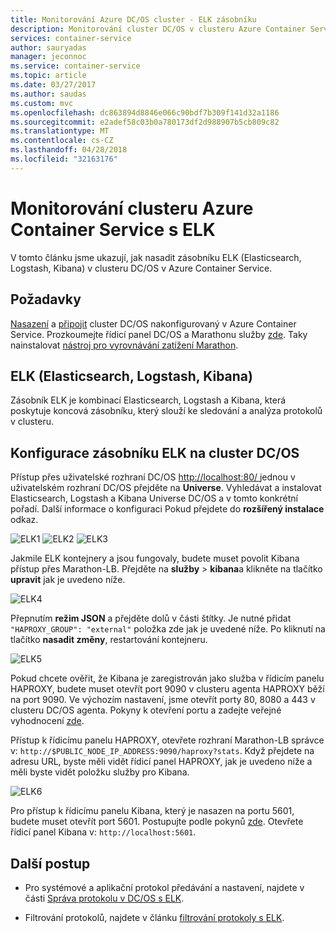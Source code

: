 ```yaml
---
title: Monitorování Azure DC/OS cluster - ELK zásobníku
description: Monitorování cluster DC/OS v clusteru Azure Container Service s ELK (Elasticsearch, Logstash a Kibana).
services: container-service
author: sauryadas
manager: jeconnoc
ms.service: container-service
ms.topic: article
ms.date: 03/27/2017
ms.author: saudas
ms.custom: mvc
ms.openlocfilehash: dc863894d8846e066c90bdf7b309f141d32a1186
ms.sourcegitcommit: e2adef58c03b0a780173df2d988907b5cb809c82
ms.translationtype: MT
ms.contentlocale: cs-CZ
ms.lasthandoff: 04/28/2018
ms.locfileid: "32163176"
---
```

# <a name="monitor-an-azure-container-service-cluster-with-elk"></a>Monitorování clusteru Azure Container Service s ELK

V tomto článku jsme ukazují, jak nasadit zásobníku ELK (Elasticsearch, Logstash, Kibana) v clusteru DC/OS v Azure Container Service. 

## <a name="prerequisites"></a>Požadavky
[Nasazení](container-service-deployment.md) a [připojit](../container-service-connect.md) cluster DC/OS nakonfigurovaný v Azure Container Service. Prozkoumejte řídicí panel DC/OS a Marathonu služby [zde](container-service-mesos-marathon-ui.md). Taky nainstalovat [nástroj pro vyrovnávání zatížení Marathon](container-service-load-balancing.md).


## <a name="elk-elasticsearch-logstash-kibana"></a>ELK (Elasticsearch, Logstash, Kibana)
Zásobník ELK je kombinací Elasticsearch, Logstash a Kibana, která poskytuje koncová zásobníku, který slouží ke sledování a analýza protokolů v clusteru.

## <a name="configure-the-elk-stack-on-a-dcos-cluster"></a>Konfigurace zásobníku ELK na cluster DC/OS
Přístup přes uživatelské rozhraní DC/OS [ http://localhost:80/ ](http://localhost:80/) jednou v uživatelském rozhraní DC/OS přejděte na **Universe**. Vyhledávat a instalovat Elasticsearch, Logstash a Kibana Universe DC/OS a v tomto konkrétní pořadí. Další informace o konfiguraci Pokud přejdete do **rozšířený instalace** odkaz.

![ELK1](./media/container-service-monitoring-elk/elk1.PNG) ![ELK2](./media/container-service-monitoring-elk/elk2.PNG) ![ELK3](./media/container-service-monitoring-elk/elk3.PNG) 

Jakmile ELK kontejnery a jsou fungovaly, budete muset povolit Kibana přístup přes Marathon-LB. Přejděte na **služby** > **kibana**a klikněte na tlačítko **upravit** jak je uvedeno níže.

![ELK4](./media/container-service-monitoring-elk/elk4.PNG)


Přepnutím **režim JSON** a přejděte dolů v části štítky.
Je nutné přidat `"HAPROXY_GROUP": "external"` položka zde jak je uvedené níže.
Po kliknutí na tlačítko **nasadit změny**, restartování kontejneru.

![ELK5](./media/container-service-monitoring-elk/elk5.PNG)


Pokud chcete ověřit, že Kibana je zaregistrován jako služba v řídicím panelu HAPROXY, budete muset otevřít port 9090 v clusteru agenta HAPROXY běží na port 9090.
Ve výchozím nastavení, jsme otevřít porty 80, 8080 a 443 v clusteru DC/OS agenta.
Pokyny k otevření portu a zadejte veřejné vyhodnocení [zde](container-service-enable-public-access.md).

Přístup k řídicímu panelu HAPROXY, otevřete rozhraní Marathon-LB správce v: `http://$PUBLIC_NODE_IP_ADDRESS:9090/haproxy?stats`.
Když přejdete na adresu URL, byste měli vidět řídicí panel HAPROXY, jak je uvedeno níže a měli byste vidět položku služby pro Kibana.

![ELK6](./media/container-service-monitoring-elk/elk6.PNG)


Pro přístup k řídicímu panelu Kibana, který je nasazen na portu 5601, budete muset otevřít port 5601. Postupujte podle pokynů [zde](container-service-enable-public-access.md). Otevřete řídicí panel Kibana v: `http://localhost:5601`.

## <a name="next-steps"></a>Další postup

* Pro systémové a aplikační protokol předávání a nastavení, najdete v části [Správa protokolu v DC/OS s ELK](https://docs.mesosphere.com/1.8/administration/logging/elk/).

* Filtrování protokolů, najdete v článku [filtrování protokoly s ELK](https://docs.mesosphere.com/1.8/administration/logging/filter-elk/). 

 

